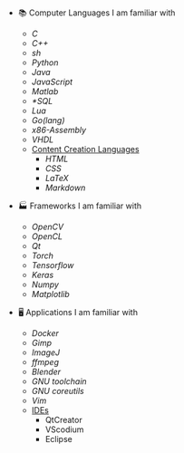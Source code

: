 - 📚 Computer Languages I am familiar with
  * *C*
  * *C++*
  * *sh*
  * *Python*
  * *Java*
  * *JavaScript*
  * *Matlab*
  * *\*SQL*
  * *Lua*
  * *Go(lang)*
  * *x86-Assembly*
  * *VHDL*
  * <ins>Content Creation Languages</ins>
    * *HTML*
    * *CSS*
    * *LaTeX*
    * *Markdown*
 
- 🏭 Frameworks I am familiar with
  * *OpenCV*
  * *OpenCL*
  * *Qt*
  * *Torch*
  * *Tensorflow*
  * *Keras*
  * *Numpy*
  * *Matplotlib*


- 🖥️ Applications I am familiar with
  * *Docker*
  * *Gimp*
  * *ImageJ*
  * *ffmpeg*
  * *Blender*
  * *GNU toolchain*
  * *GNU coreutils*
  * *Vim*
  * <ins>IDEs</ins>
    * QtCreator
    * VScodium
    * Eclipse

